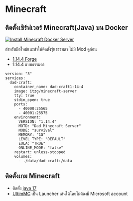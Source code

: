# Minecraft

## ติดตั้งเซิร์ฟเวอร์ Minecraft(Java) บน Docker

[![Install Minecraft Docker Server](https://img.youtube.com/vi/ALUa4cFnR-Y/0.jpg)](https://youtu.be/ALUa4cFnR-Y "ติดตั้งเซิร์ฟเวอร์ Minecraft บน Docker")

สำหรับมือใหม่แนะสำให้ติดตั้งรุ่นธรรมดา ไม่มี Mod ดูก่อน

- [1.14.4 Forge](./docker-compose.yml)
- 1.14.4 แบบธรรมดา
```
version: "3"
services:
  dad-craft:
    container_name: dad-craft1-14-4
    image: itzg/minecraft-server
    tty: true
    stdin_open: true
    ports:
      - 40000:25565
      - 40001:25575
    environment:
      VERSION: "1.14.4"
      MOTD: "Dad Minecraft Server"
      MODE: "survival"
      MEMORY: "1G"
      LEVEL_TYPE: "DEFAULT"
      EULA: "TRUE"
      ONLINE_MODE: "false"
    restart: unless-stopped
    volumes:
      - ./data/dad-craft:/data
```

## ติดตั้งเกม Minecraft 
- ติดตั้ง [java 17](https://www.oracle.com/java/technologies/javase/jdk17-archive-downloads.html)
- [UltimMC](https://github.com/UltimMC/Launcher) เป็น Launcher เล่นได้โดยไม่ต้องมี Microsoft account 
